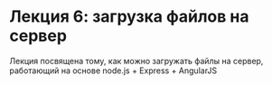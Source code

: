# Лекция 6: загрузка файлов на сервер
Лекция посвящена тому, как можно загружать файлы на сервер, работающий на основе node.js + Express + AngularJS